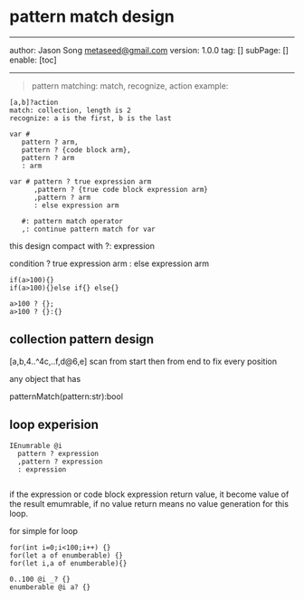 # pattern match design
---
author: Jason Song <metaseed@gmail.com>
version: 1.0.0
tag: []
subPage: []
enable: [toc]

---
> pattern matching: match, recognize, action
example:
```
[a,b]?action
match: collection, length is 2
recognize: a is the first, b is the last
```
```
var #
   pattern ? arm,
   pattern ? {code block arm},
   pattern ? arm
   : arm
```
   
```   
var # pattern ? true expression arm
      ,pattern ? {true code block expression arm}
      ,pattern ? arm
      : else expression arm
   
   #: pattern match operator
   ,: continue pattern match for var
```
   
   this design compact with ?: expression
   
   
   condition
      ? true expression arm
      : else expression arm
   
   ```
   if(a>100){}
   if(a>100){}else if{} else{}
   ```
   ```
   a>100 ? {};
   a>100 ? {}:{}
   ```
   
   ## collection pattern design
   [a,b,4..^4c,..f,d@6,e]
   scan from start then from end to fix every position
   
   
   any object that has
   
  patternMatch(pattern:str):bool
   
   
   ## loop experision
   ```
   IEnumrable @i
     pattern ? expression
     ,pattern ? expression
     : expression
    
  ```   

  if the expression or code block expression return value, it become value of the result emumrable, if no value return means no value generation for this loop.
  
  for simple for loop
  ```
  for(int i=0;i<100;i++) {}
  for(let a of enumberable) {}
  for(let i,a of enumberable){}
  ```
  ```
  0..100 @i _? {}
  enumberable @i a? {}
  
  ```

